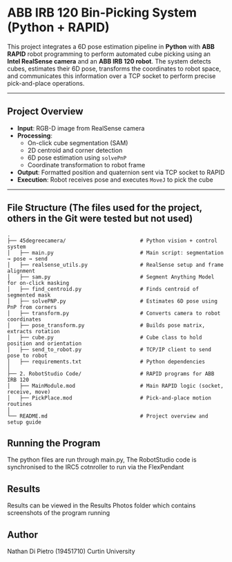 # ABB IRB 120 Bin-Picking System (Python + RAPID)

This project integrates a 6D pose estimation pipeline in **Python** with **ABB RAPID** robot programming to perform automated 
cube picking using an **Intel RealSense camera** and an **ABB IRB 120 robot**. The system detects cubes, estimates their 6D pose,
transforms the coordinates to robot space, and communicates this information over a TCP socket to perform precise pick-and-place operations.

---

## Project Overview

- **Input**: RGB-D image from RealSense camera
- **Processing**:
  - On-click cube segmentation (SAM)
  - 2D centroid and corner detection
  - 6D pose estimation using `solvePnP`
  - Coordinate transformation to robot frame
- **Output**: Formatted position and quaternion sent via TCP socket to RAPID
- **Execution**: Robot receives pose and executes `MoveJ` to pick the cube

---
## File Structure (The files used for the project, others in the Git were tested but not used)

```text
.
├── 45degreecamera/                        # Python vision + control system
│   ├── main.py                            # Main script: segmentation → pose → send
│   ├── realsense_utils.py                 # RealSense setup and frame alignment
│   ├── sam.py                             # Segment Anything Model for on-click masking
│   ├── find_centroid.py                   # Finds centroid of segmented mask
│   ├── solvePNP.py                        # Estimates 6D pose using PnP from corners
│   ├── transform.py                       # Converts camera to robot coordinates
│   ├── pose_transform.py                  # Builds pose matrix, extracts rotation
│   ├── cube.py                            # Cube class to hold position and orientation
│   ├── send_to_robot.py                   # TCP/IP client to send pose to robot
│   ├── requirements.txt                   # Python dependencies
│
├── 2. RobotStudio Code/                   # RAPID programs for ABB IRB 120
│   ├── MainModule.mod                     # Main RAPID logic (socket, receive, move)
│   ├── PickPlace.mod                      # Pick-and-place motion routines
│
└── README.md                              # Project overview and setup guide
```

## Running the Program
The python files are run through main.py, The RobotStudio code is synchronised to the IRC5 cotnroller to run 
via the FlexPendant

## Results
Results can be viewed in the Results Photos folder which contains screenshots of the program running

## Author
Nathan Di Pietro (19451710) Curtin University




